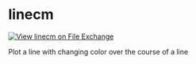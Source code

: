 # linecm
[![View linecm on File Exchange](https://www.mathworks.com/matlabcentral/images/matlab-file-exchange.svg)](https://www.mathworks.com/matlabcentral/fileexchange/87794-linecm)

Plot a line with changing color over the course of a line
